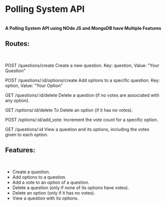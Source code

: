 <h1>Polling System API</h1>
<br>
<B>A Polling System API using NOde JS and MongoDB have Multiple Features
</b>

<h2>Routes:</h2>
<br>

POST /questions/create Create a new question. Key: question, Value: "Your Question"

POST /questions/:id/options/create Add options to a specific question. Key: option, Value: "Your Option"

GET /questions/:id/delete Delete a question (if no votes are associated with any option).

GET /options/:id/delete To Delete an option (if it has no votes).

POST /options/:id/add_vote: Increment the vote count for a specific option.

GET /questions/:id View a question and its options, including the votes given to each option.



<h2>Features:</h2>
<br>
<ul>
  <li>Create a question.</li>
<li>Add options to a question.</li>
<li>Add a vote to an option of a question.</li>
<li>Delete a question (only if none of its options have votes).</li>
<li>Delete an option (only if it has no votes).</li>
  <li>
View a question with its options.</li>
</ul>
